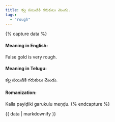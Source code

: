 ```yaml
---
title: కల్ల పయిడికి గరుకులు మెండు.
tags:
  - "rough"
---
```


{% capture data %}
#### Meaning in English:
False gold is very rough.

#### Meaning in Telugu:
కల్ల పయిడికి గరుకులు మెండు.

#### Romanization:
Kalla payiḍiki garukulu meṇḍu.
{% endcapture %}

{{ data | markdownify }}

